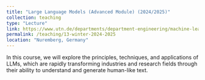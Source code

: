 ```yaml
---
title: "Large Language Models (Advanced Module) (2024/2025)"
collection: teaching
type: "Lecture"
link: https://www.utn.de/departments/department-engineering/machine-learning-lab/
permalink: /teaching/13-winter-2024-2025
location: "Nuremberg, Germany"
---
```

In this course, we will explore the principles, techniques, and applications of LLMs, 
which are rapidly transforming industries and research fields through their ability to 
understand and generate human-like text.

